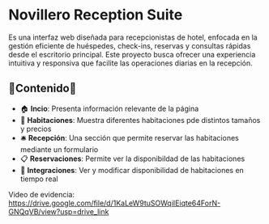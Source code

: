 # Novillero Reception Suite
Es una interfaz web diseñada para recepcionistas de hotel, enfocada en la gestión eficiente de huéspedes, check-ins, reservas y consultas rápidas desde el escritorio principal. Este proyecto busca ofrecer una experiencia intuitiva y responsiva que facilite las operaciones diarias en la recepción.

## 📄Contenido📄

- 🏠 **Incio**: Presenta información relevante de la página
- 🚪 **Habitaciones**: Muestra diferentes habitaciones pde distintos tamaños y precios
- 🛎️ **Recepción**: Una sección que permite reservar las habitaciones mediante un formulario
- 📋 **Reservaciones**: Permite ver la disponibildad de las habitaciones
- 🏅 **Integraciones**: Ver y modificar disponibilidad de habitaciones en tiempo real

Video de evidencia: https://drive.google.com/file/d/1KaLeW9tuSOWqiIEiqte64ForN-GNQqVB/view?usp=drive_link
